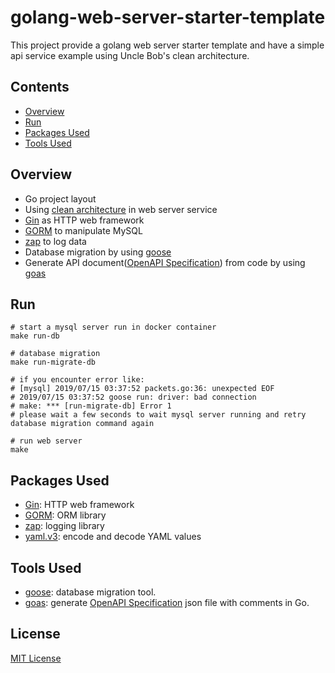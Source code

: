 # golang-web-server-starter-template

This project provide a golang web server starter template and have a simple api service example using Uncle Bob's clean architecture.

## Contents

- [Overview](#Overview)
- [Run](#Run)
- [Packages Used](#Packages-Used)
- [Tools Used](#Tools-Used)

## Overview

- Go project layout
- Using [clean architecture](https://blog.cleancoder.com/uncle-bob/2012/08/13/the-clean-architecture.html) in web server service
- [Gin](https://github.com/gin-gonic/gin) as HTTP web framework
- [GORM](https://github.com/jinzhu/gorm) to manipulate MySQL
- [zap](https://github.com/uber-go/zap) to log data
- Database migration by using [goose](https://github.com/pressly/goose)
- Generate API document([OpenAPI Specification](https://swagger.io/specification)) from code by using [goas](https://github.com/mikunalpha/goas)

## Run

```shell
# start a mysql server run in docker container
make run-db

# database migration
make run-migrate-db

# if you encounter error like:
# [mysql] 2019/07/15 03:37:52 packets.go:36: unexpected EOF
# 2019/07/15 03:37:52 goose run: driver: bad connection
# make: *** [run-migrate-db] Error 1
# please wait a few seconds to wait mysql server running and retry database migration command again

# run web server
make
```

## Packages Used

- [Gin](https://github.com/gin-gonic/gin): HTTP web framework
- [GORM](https://github.com/jinzhu/gorm): ORM library
- [zap](https://github.com/uber-go/zap): logging library
- [yaml.v3](https://gopkg.in/yaml.v3): encode and decode YAML values

## Tools Used

- [goose](https://github.com/pressly/goose): database migration tool.
- [goas](https://github.com/mikunalpha/goas): generate [OpenAPI Specification](https://swagger.io/specification) json file with comments in Go.

## License

[MIT License](LICENSE)
